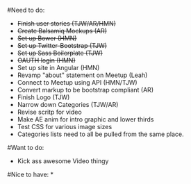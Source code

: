 #Need to do:
* ~~Finish user stories (TJW/AR/HMN)~~
* ~~Create Balsamiq Mockups (AR)~~
* ~~Set up Bower (HMN)~~
* ~~Set up Twitter-Bootstrap (TJW)~~
* ~~Set up Sass Boilerplate (TJW)~~
* ~~OAUTH login (HMN)~~
* Set up site in Angular (HMN)
* Revamp "about" statement on Meetup (Leah)
* Connect to Meetup using API (HMN/TJW)
* Convert markup to be bootstrap compliant (AR)
* Finish Logo (TJW)
* Narrow down Categories (TJW/AR)
* Revise scritp for video
* Make AE anim for intro graphic and lower thirds
* Test CSS for various image sizes
* Categories lists need to all be pulled from the same place.

#Want to do:
* Kick ass awesome Video thingy

#Nice to have:
* 